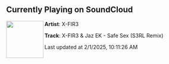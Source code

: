 ## Currently Playing on SoundCloud

[<img align="left" width="100" src="https://i1.sndcdn.com/artworks-000021574152-76884g-t500x500.jpg">](https://soundcloud.com/x-fir3/x-fir3-jaz-ek-safe-sex-s3rl)

**Artist**: X-FIR3 

**Track**: X-FIR3 & Jaz EK - Safe Sex (S3RL Remix)

Last updated at 2/1/2025, 10:11:26 AM
